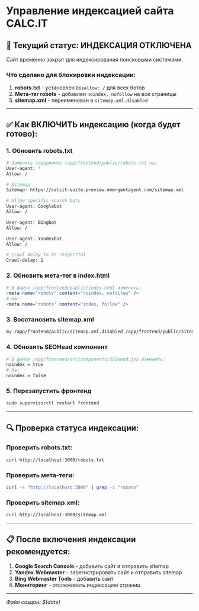 # Управление индексацией сайта CALC.IT

## 🚫 Текущий статус: ИНДЕКСАЦИЯ ОТКЛЮЧЕНА

Сайт временно закрыт для индексирования поисковыми системами.

### Что сделано для блокировки индексации:

1. **robots.txt** - установлен `Disallow: /` для всех ботов
2. **Мета-тег robots** - добавлен `noindex, nofollow` на все страницы  
3. **sitemap.xml** - переименован в `sitemap.xml.disabled`

---

## ✅ Как ВКЛЮЧИТЬ индексацию (когда будет готово):

### 1. Обновить robots.txt
```bash
# Заменить содержимое /app/frontend/public/robots.txt на:
User-agent: *
Allow: /

# Sitemap
Sitemap: https://calcit-suite.preview.emergentagent.com/sitemap.xml

# Allow specific search bots
User-agent: Googlebot
Allow: /

User-agent: Bingbot
Allow: /

User-agent: Yandexbot
Allow: /

# Crawl delay to be respectful
Crawl-delay: 1
```

### 2. Обновить мета-тег в index.html
```bash
# В файле /app/frontend/public/index.html изменить:
<meta name="robots" content="noindex, nofollow" />
# На:
<meta name="robots" content="index, follow" />
```

### 3. Восстановить sitemap.xml
```bash
mv /app/frontend/public/sitemap.xml.disabled /app/frontend/public/sitemap.xml
```

### 4. Обновить SEOHead компонент
```bash
# В файле /app/frontend/src/components/SEOHead.jsx изменить:
noindex = true
# На:
noindex = false
```

### 5. Перезапустить фронтенд
```bash
sudo supervisorctl restart frontend
```

---

## 🔍 Проверка статуса индексации:

### Проверить robots.txt:
```bash
curl http://localhost:3000/robots.txt
```

### Проверить мета-теги:
```bash
curl -s "http://localhost:3000" | grep -i "robots"
```

### Проверить sitemap.xml:
```bash
curl http://localhost:3000/sitemap.xml
```

---

## 📋 После включения индексации рекомендуется:

1. **Google Search Console** - добавить сайт и отправить sitemap
2. **Yandex.Webmaster** - зарегистрировать сайт и отправить sitemap  
3. **Bing Webmaster Tools** - добавить сайт
4. **Мониторинг** - отслеживать индексацию страниц

---

*Файл создан: $(date)*